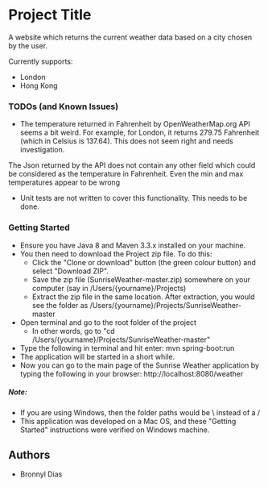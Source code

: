 # Project Title

A website which returns the current weather data based on a city chosen by the user.

Currently supports:
* London
* Hong Kong

### TODOs (and Known Issues)
* The temperature returned in Fahrenheit by OpenWeatherMap.org API seems a bit weird. For example, for London, it returns 279.75 Fahrenheit (which in Celsius is 137.64).
This does not seem right and needs investigation.

The Json returned by the API does not contain any other field which could be considered as the temperature in Fahrenheit.
Even the min and max temperatures appear to be wrong

* Unit tests are not written to cover this functionality. This needs to be done.

### Getting Started

* Ensure you have Java 8 and Maven 3.3.x installed on your machine.
* You then need to download the Project zip file. To do this:
	* Click the "Clone or download" button (the green colour button) and select "Download ZIP".
	* Save the zip file (SunriseWeather-master.zip) somewhere on your computer (say in /Users/{yourname}/Projects)
	* Extract the zip file in the same location. After extraction, you would see the folder as /Users/{yourname}/Projects/SunriseWeather-master
* Open terminal and go to the root folder of the project
	* In other words, go to "cd /Users/{yourname}/Projects/SunriseWeather-master"
* Type the following in terminal and hit enter: mvn spring-boot:run
* The application will be started in a short while.
* Now you can go to the main page of the Sunrise Weather application by typing the following in your browser: http://localhost:8080/weather

##### Note: 
* If you are using Windows, then the folder paths would be \ instead of a /
* This application was developed on a Mac OS, and these "Getting Started" instructions were verified on Windows machine.

## Authors

* Bronnyl Dias




